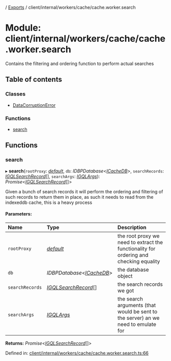 [](../README.md) / [Exports](../modules.md) / client/internal/workers/cache/cache.worker.search

# Module: client/internal/workers/cache/cache.worker.search

Contains the filtering and ordering function to perform actual searches

## Table of contents

### Classes

- [DataCorruptionError](../classes/client_internal_workers_cache_cache_worker_search.datacorruptionerror.md)

### Functions

- [search](client_internal_workers_cache_cache_worker_search.md#search)

## Functions

### search

▸ **search**(`rootProxy`: [*default*](../classes/base_root.default.md), `db`: *IDBPDatabase*<[*ICacheDB*](../interfaces/client_internal_workers_cache_cache_worker.icachedb.md)\>, `searchRecords`: [*IGQLSearchRecord*](../interfaces/gql_querier.igqlsearchrecord.md)[], `searchArgs`: [*IGQLArgs*](../interfaces/gql_querier.igqlargs.md)): *Promise*<[*IGQLSearchRecord*](../interfaces/gql_querier.igqlsearchrecord.md)[]\>

Given a bunch of search records it will perform
the ordering and filtering of such records to return
them in place, as such it needs to read from the indexeddb
cache, this is a heavy process

#### Parameters:

Name | Type | Description |
:------ | :------ | :------ |
`rootProxy` | [*default*](../classes/base_root.default.md) | the root proxy we need to extract the functionality for ordering and checking equality   |
`db` | *IDBPDatabase*<[*ICacheDB*](../interfaces/client_internal_workers_cache_cache_worker.icachedb.md)\> | the database object   |
`searchRecords` | [*IGQLSearchRecord*](../interfaces/gql_querier.igqlsearchrecord.md)[] | the search records we got   |
`searchArgs` | [*IGQLArgs*](../interfaces/gql_querier.igqlargs.md) | the search arguments (that would be sent to the server) an we need to emulate for    |

**Returns:** *Promise*<[*IGQLSearchRecord*](../interfaces/gql_querier.igqlsearchrecord.md)[]\>

Defined in: [client/internal/workers/cache/cache.worker.search.ts:66](https://github.com/onzag/itemize/blob/11a98dec/client/internal/workers/cache/cache.worker.search.ts#L66)

